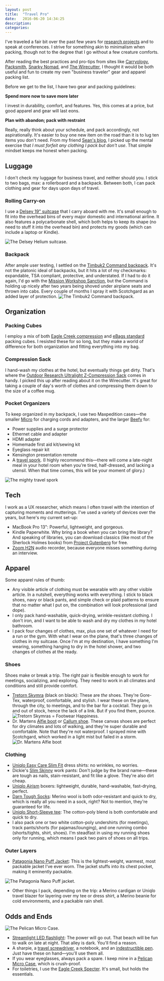 ```yaml
---
layout: post
title:  "Travel Pro"
date:   2016-06-20 14:34:25
description:
categories:
---
```

I've traveled a fair bit over the past few years for [research projects](http://mailchimp.com/2015/#miles-traveled-for-product-and-customer-research) and to speak at conferences. I strive for something akin to minimalism when packing, though not to the degree that I go without a few creature comforts.

After reading the best practices and pro-tips from sites like [Carryology](http://www.carryology.com/), [Packsmith](http://blog.tortugabackpacks.com/), [Snarky Nomad](http://snarkynomad.com/), and [The Wirecutter](http://thewirecutter.com/reviews/travel-guide/), I thought it would be both useful and fun to create my own "business traveler" gear and apparel packing list.

Before we get to the list, I have two gear and packing guidelines:

**Spend more now to save more later**

I invest in durability, comfort, and features. Yes, this comes at a price, but good apparel and gear will last eons.

**Plan with abandon; pack with restraint**

Really, really think about your schedule, and pack accordingly, not aspirationally. It's easier to buy one new item on the road than it is to lug ten items you don't need. From my friend [Sean's blog](http://blog.seanbonner.com/2013/01/08/baggage/), I picked up the mental exercise that _I must forfeit any clothing I pack but don't use_. That simple mindset keeps me honest when packing.

## Luggage
I don't check my luggage for business travel, and neither should you. I stick to two bags, max: a rollerboard and a backpack. Between both, I can pack clothing and gear for days upon days of travel.

### Rolling Carry-on
I use a [Delsey 19" suitcase](https://www.amazon.com/gp/product/B00PX0QJDY/ref=oh_aui_search_detailpage?ie=UTF8&psc=1) that I carry aboard with me. It's small enough to fit into the overhead bins of every major domestic and international airline. It also features a polycarbonate shell, which both helps to keep its shape (no need to stuff it into the overhead bin) and protects my goods (which can include a laptop or Kindle).

![The Delsey Helium suitcase.](/assets/images/delsey.jpg "Delsey suitcase image")

### Backpack
After ample user testing, I settled on the [Timbuk2 Command backpack](http://www.timbuk2.com/command-tsa-friendly-laptop-backpack/392.html). It's not the platonic ideal of backpacks, but it hits a lot of my checkmarks: expandable, TSA compliant, protective, and understated. If I had to do it again, I'd go with the [Mission Workshop Sanction](http://missionworkshop.com/products/bags/backpacks/rucksack/sanction.php), but the Command is holding up nicely after two years being shoved under airplane seats and thrown into cabs. Every couple of months I spray it with Scotchgard as an added layer of protection.
![The Timbuk2 Command backpack.](/assets/images/command.jpg "Timbuk2 backpack image")

## Organization

### Packing Cubes
I employ a mix of both [Eagle Creek compression](https://www.amazon.com/dp/B00BYFC4Z4/ref=twister_B00F9T852C?_encoding=UTF8&psc=1) and [eBags standard](http://www.ebags.com/product/ebags/packing-cubes-3pc-set/13032) packing cubes. I resisted these for so long, but they make a world of difference for both organization and fitting everything into my bag.

### Compression Sack
I hand-wash my clothes at the hotel, but eventually things get dirty. That's where the [Outdoor Research Ultralight Z-Compression Sack](https://www.amazon.com/Outdoor-Research-Ultralight-Z-Compression-8-Liter/dp/B00ATNI5X2?ie=UTF8&ascsubtag=WC82781&linkCode=xm2&tag=thewire06-20) comes in handy. I picked this up after reading about it on the Wirecutter. It's great for taking a couple of day's worth of clothes and compressing them down to the size of a coffee mug.

### Pocket Organizers
To keep organized in my backpack, I use two Maxpedition cases—the smaller [Micro](https://www.amazon.com/gp/product/B005CSYVSW/ref=oh_aui_search_detailpage?ie=UTF8&psc=1) for charging cords and adapters, and the larger [Beefy](https://www.amazon.com/gp/product/B00AQ6E5XQ/ref=oh_aui_search_detailpage?ie=UTF8&psc=1) for:

* Power supplies and a surge protector
* Ethernet cable and adapter
* HDMI adapter
* Homemade first aid kit/sewing kit
* Eyeglass repair kit
* Kensington presentation remote
* A [travel spork](https://www.amazon.com/MSR-6908-Spork-Red/dp/B00A9A2BJE/ref=pd_sim_sbs_468_4?ie=UTF8&dpID=31-6z52IqDL&dpSrc=sims&preST=_AC_UL480_SR468%2C480_&psc=1&refRID=SGEQK2DTF1YW7Y8MBKCM). (I highly recommend this—there will come a late-night meal in your hotel room when you're tired, half-dressed, and lacking a utensil. When that time comes, this will be your moment of glory.)

![The mighty travel spork](/assets/images/spork.jpg "Spork image")


## Tech
I work as a UX researcher, which means I often travel with the intention of capturing moments and mutterings. I've used a variety of devices over the years, but here's my current set-up:

* MacBook Pro 13": Powerful, lightweight, and gorgeous.
* Kindle Paperwhite. Why bring a book when you can bring the library? And speaking of libraries, you can download classics (like most of the Sherlock Holmes books) from [Project Gutenberg](https://www.gutenberg.org/wiki/Free_Kindle_Books) for free.
* [Zoom H2N](https://www.amazon.com/Zoom-H2N-H2n-Handy-Recorder/dp/B005CQ2ZY6/ref=sr_1_1?s=sporting-goods&ie=UTF8&qid=1466560732&sr=8-1&keywords=zoom+h2n) audio recorder, because everyone misses something during an interview.

## Apparel
Some apparel rules of thumb:
* Any visible article of clothing must be wearable with any other visible article. In a nutshell, everything works with everything. I stick to black shoes, navy or black pants, and simple check or plaid patterns to ensure that no matter what I put on, the combination will look professional (and dope).
* I only pack hand-washable, quick-drying, wrinkle-resistant clothing. I don't iron, and I want to be able to wash and dry my clothes in my hotel bathroom.
* I pack four changes of clothes, max, plus one set of whatever I need for a run or the gym. With what I wear on the plane, that's three changes of clothes in my suitcase. Once I'm at my destination, I have something I'm wearing, something hanging to dry in the hotel shower, and two changes of clothes at the ready.

### Shoes
Shoes make or break a trip. The right pair is flexible enough to work for meetings, socializing, and exploring. They need to work in all climates and conditions and still provide comfort.
* [Tretorn Skymra](http://static.beyondtherack.com/productimages/TRE47236013/large/TRE47236013_1.jpg) (black on black): These are _the_ shoes. They're Gore-Tex, waterproof, comfortable, and stylish. I wear these on the plane, through the city, to meetings, and to the bar for a cocktail. They go in and out of stock, hence the lack of a link. But if you find them, pounce.
![Tretorn Skymras = Footwear Happiness.](/assets/images/tretorns.jpg "Tretorn shoes image")
* Dr. Martens [Alfie boot](https://www.amazon.com/gp/product/B005M8VR84/ref=oh_aui_search_detailpage?ie=UTF8&psc=1) or [Callum shoe](https://www.amazon.com/gp/product/B005UWI5U0/ref=oh_aui_search_detailpage?ie=UTF8&psc=1). These canvas shoes are perfect for dry climates and lots of walking, and they're super durable and comfortable. Note that they're not waterproof. I sprayed mine with Scotchgard, which worked in a light mist but failed in a storm.
![Dr. Martens Alfie boot](/assets/images/alfie.jpg "Alfie boots image")

### Clothing
* [Uniqlo Easy Care Slim Fit](http://www.uniqlo.com/content/uniqlo/us/en/men/dress-shirts/easy-care-slim-fit-stretch.html) dress shirts: no wrinkles, no worries.
* Dickie's [Slim Skinny](https://www.amazon.com/gp/product/B00B6E4RVW/ref=oh_aui_search_detailpage?ie=UTF8&psc=1) work pants: Don't judge by the brand name—these are tough as nails, stain-resistant, and fit like a glove. They're also dirt cheap.
* [Uniqlo Airism](http://www.uniqlo.com/us/search.html?q=airism%20boxer) boxers: lightweight, durable, hand-washable, fast-drying, perfect.
* [Darn Tough Socks](https://darntough.com/): Merino wool is both odor-resistant and quick to dry, which is really all you need in a sock, right? Not to mention, they're guaranteed for life.
* [Uniqlo Short-Sleeve tee](http://www.uniqlo.com/us/product/men-packaged-dry-crew-neck-short-sleeve-t-shirt-138665.html#08-003): The cotton-poly blend is both comfortable and quick to dry.
* I also pack one or two white cotton-poly undershirts (for meetings), track pants/shorts (for pajamas/lounging), and one running combo (shorts/tights, shirt, shoes). I'm steadfast in using my running shoes only for running, which means I pack two pairs of shoes on all trips.

### Outer Layers
* [Patagonia Nano Puff Jacket](http://www.patagonia.com/us/product/mens-nano-puff-jacket?p=84211-1): This is the lightest-weight, warmest, most packable jacket I've ever worn. The jacket stuffs into its chest pocket, making it eminently packable.

![The Patagonia Nano Puff jacket.](/assets/images/patagonia.jpg "Patagonia jacket image")

* Other things I pack, depending on the trip: a Merino cardigan or Uniqlo travel blazer for layering over my tee or dress shirt, a Merino beanie for cold environments, and a packable rain shell.

## Odds and Ends
![The Pelican Micro Case.](/assets/images/pelican.jpg "Pelican case image")

* [Streamlight LED flashlight](https://www.amazon.com/gp/product/B0015UC17E/ref=oh_aui_search_detailpage?ie=UTF8&psc=1): The power will go out. That beach will be fun to walk on late at night. That alley is dark. You'll find a reason.
* A sharpie, a [travel screwdriver](https://www.amazon.com/gp/product/B0014KMDZ0/ref=oh_aui_search_detailpage?ie=UTF8&psc=1), a notebook, and an [indestructible pen](https://www.amazon.com/gp/product/B003AACADM/ref=oh_aui_search_detailpage?ie=UTF8&psc=1). Just have these on hand—you'll use them all.
* If you wear eyeglasses, always pack a spare. I keep mine in a [Pelican Micro Case](https://www.amazon.com/gp/product/B001TOLRC6/ref=oh_aui_detailpage_o01_s01?ie=UTF8&psc=1), which is crush-proof.
* For toiletries, I use the [Eagle Creek Specter](http://shop.eaglecreek.com/packit-specter-quick-trip/d/1245_cl_1884). It's small, but holds the essentials.
